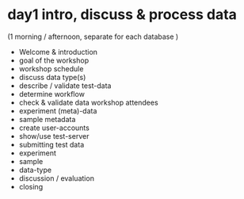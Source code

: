 # day1 intro, discuss & process data
(1 morning / afternoon,  separate for each database  )
* Welcome & introduction
* goal of the workshop
* workshop schedule
* discuss data type(s) 
* describe / validate test-data 
* determine workflow
* check & validate data workshop attendees
* experiment (meta)-data
* sample metadata
* create user-accounts
* show/use test-server 
* submitting test data
* experiment
* sample
* data-type
* discussion / evaluation
* closing
